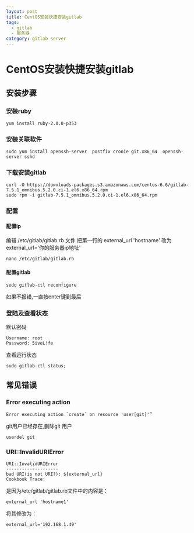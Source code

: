 ```yaml
---
layout: post
title: CentOS安装快捷安装gitlab
tags:
  - gitlab
  - 服务器
category: gitlab server
---
```


# CentOS安装快捷安装gitlab

## 安装步骤

### 安装ruby

```console
yum install ruby-2.0.0-p353
```

### 安装关联软件

```console
sudo yum install openssh-server  postfix cronie git.x86_64  openssh-server sshd

```

###  下载安装gitlab
```console
curl -O https://downloads-packages.s3.amazonaws.com/centos-6.6/gitlab-7.5.1_omnibus.5.2.0.ci-1.el6.x86_64.rpm
sudo rpm -i gitlab-7.5.1_omnibus.5.2.0.ci-1.el6.x86_64.rpm
```


### 配置

#### 配置ip
编辑 /etc/gitlab/gitlab.rb 文件
把第一行的
external_url 'hostname'
改为
external_url='你的服务器ip地址'

 ```console
nano /etc/gitlab/gitlab.rb
```

#### 配置gitlab

 ```console
sudo gitlab-ctl reconfigure
```
如果不报错,一直按enter键到最后

### 登陆及查看状态
默认密码
 ```console
Username: root
Password: 5iveL!fe
```
查看运行状态

 ```console
sudo gitlab-ctl status;
```

## 常见错误

### Error executing action
 ```console
Error executing action `create` on resource 'user[git]'”
```
git用户已经存在,删除git 用户
 ```console
userdel git
```

### URI::InvalidURIError
 ```console
 URI::InvalidURIError
--------------------
bad URI(is not URI?): ${external_url}
Cookbook Trace:
```
是因为/etc/gitlab/gitlab.rb文件中的内容是：
 ```console
external_url 'hostname1'
```
将其修改为：

 ```console
external_url='192.168.1.49'
```